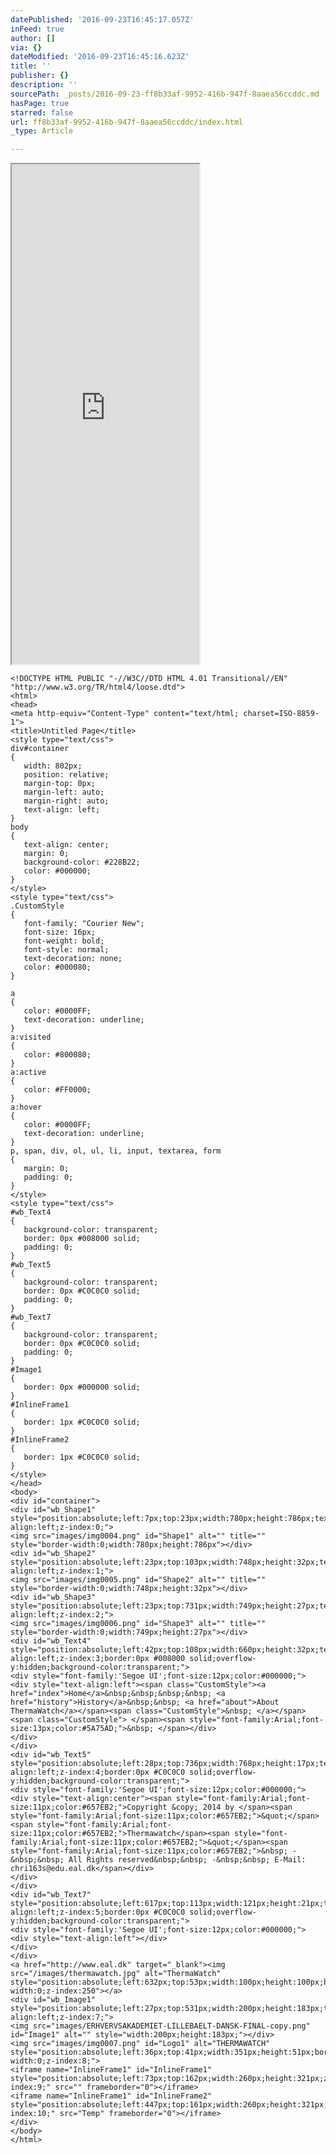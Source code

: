 ```yaml
---
datePublished: '2016-09-23T16:45:17.057Z'
inFeed: true
author: []
via: {}
dateModified: '2016-09-23T16:45:16.623Z'
title: ''
publisher: {}
description: ''
sourcePath: _posts/2016-09-23-ff8b33af-9952-416b-947f-8aaea56ccddc.md
hasPage: true
starred: false
url: ff8b33af-9952-416b-947f-8aaea56ccddc/index.html
_type: Article

---
```

<iframe src="https://the-grid.github.io/ed-userhtml/?g=eJwDAAAAAAE" height="800" style=""></iframe>

    <!DOCTYPE HTML PUBLIC "-//W3C//DTD HTML 4.01 Transitional//EN" "http://www.w3.org/TR/html4/loose.dtd">
    <html>
    <head>
    <meta http-equiv="Content-Type" content="text/html; charset=ISO-8859-1">
    <title>Untitled Page</title>
    <style type="text/css">
    div#container
    {
       width: 802px;
       position: relative;
       margin-top: 0px;
       margin-left: auto;
       margin-right: auto;
       text-align: left;
    }
    body
    {
       text-align: center;
       margin: 0;
       background-color: #228B22;
       color: #000000;
    }
    </style>
    <style type="text/css">
    .CustomStyle
    {
       font-family: "Courier New";
       font-size: 16px;
       font-weight: bold;
       font-style: normal;
       text-decoration: none;
       color: #000080;
    }
    
    a
    {
       color: #0000FF;
       text-decoration: underline;
    }
    a:visited
    {
       color: #800080;
    }
    a:active
    {
       color: #FF0000;
    }
    a:hover
    {
       color: #0000FF;
       text-decoration: underline;
    }
    p, span, div, ol, ul, li, input, textarea, form
    {
       margin: 0;
       padding: 0;
    }
    </style>
    <style type="text/css">
    #wb_Text4
    {
       background-color: transparent;
       border: 0px #008000 solid;
       padding: 0;
    }
    #wb_Text5
    {
       background-color: transparent;
       border: 0px #C0C0C0 solid;
       padding: 0;
    }
    #wb_Text7
    {
       background-color: transparent;
       border: 0px #C0C0C0 solid;
       padding: 0;
    }
    #Image1
    {
       border: 0px #000000 solid;
    }
    #InlineFrame1
    {
       border: 1px #C0C0C0 solid;
    }
    #InlineFrame2
    {
       border: 1px #C0C0C0 solid;
    }
    </style>
    </head>
    <body>
    <div id="container">
    <div id="wb_Shape1" style="position:absolute;left:7px;top:23px;width:780px;height:786px;text-align:left;z-index:0;">
    <img src="images/img0004.png" id="Shape1" alt="" title="" style="border-width:0;width:780px;height:786px"></div>
    <div id="wb_Shape2" style="position:absolute;left:23px;top:103px;width:748px;height:32px;text-align:left;z-index:1;">
    <img src="images/img0005.png" id="Shape2" alt="" title="" style="border-width:0;width:748px;height:32px"></div>
    <div id="wb_Shape3" style="position:absolute;left:23px;top:731px;width:749px;height:27px;text-align:left;z-index:2;">
    <img src="images/img0006.png" id="Shape3" alt="" title="" style="border-width:0;width:749px;height:27px"></div>
    <div id="wb_Text4" style="position:absolute;left:42px;top:108px;width:660px;height:32px;text-align:left;z-index:3;border:0px #008000 solid;overflow-y:hidden;background-color:transparent;">
    <div style="font-family:'Segoe UI';font-size:12px;color:#000000;">
    <div style="text-align:left"><span class="CustomStyle"><a href="index">Home</a>&nbsp;&nbsp;&nbsp;&nbsp; <a href="history">History</a>&nbsp;&nbsp; <a href="about">About ThermaWatch</a></span><span class="CustomStyle">&nbsp; </a></span><span class="CustomStyle"> </span><span style="font-family:Arial;font-size:13px;color:#5A75AD;">&nbsp; </span></div>
    </div>
    </div>
    <div id="wb_Text5" style="position:absolute;left:28px;top:736px;width:768px;height:17px;text-align:left;z-index:4;border:0px #C0C0C0 solid;overflow-y:hidden;background-color:transparent;">
    <div style="font-family:'Segoe UI';font-size:12px;color:#000000;">
    <div style="text-align:center"><span style="font-family:Arial;font-size:11px;color:#657EB2;">Copyright &copy; 2014 by </span><span style="font-family:Arial;font-size:11px;color:#657EB2;">&quot;</span><span style="font-family:Arial;font-size:11px;color:#657EB2;">Thermawatch</span><span style="font-family:Arial;font-size:11px;color:#657EB2;">&quot;</span><span style="font-family:Arial;font-size:11px;color:#657EB2;">&nbsp; -&nbsp;&nbsp; All Rights reserved&nbsp;&nbsp; -&nbsp;&nbsp; E-Mail: chri163s@edu.eal.dk</span></div>
    </div>
    </div>
    <div id="wb_Text7" style="position:absolute;left:617px;top:113px;width:121px;height:21px;text-align:left;z-index:5;border:0px #C0C0C0 solid;overflow-y:hidden;background-color:transparent;">
    <div style="font-family:'Segoe UI';font-size:12px;color:#000000;">
    <div style="text-align:left"></div>
    </div>
    </div>
    <a href="http://www.eal.dk" target="_blank"><img src="/images/thermawatch.jpg" alt="ThermaWatch" style="position:absolute;left:632px;top:53px;width:100px;height:100px;border-width:0;z-index:250"></a>
    <div id="wb_Image1" style="position:absolute;left:27px;top:531px;width:200px;height:183px;text-align:left;z-index:7;">
    <img src="images/ERHVERVSAKADEMIET-LILLEBAELT-DANSK-FINAL-copy.png" id="Image1" alt="" style="width:200px;height:183px;"></div>
    <img src="images/img0007.png" id="Logo1" alt="THERMAWATCH" style="position:absolute;left:36px;top:41px;width:351px;height:51px;border-width:0;z-index:8;">
    <iframe name="InlineFrame1" id="InlineFrame1" style="position:absolute;left:73px;top:162px;width:260px;height:321px;z-index:9;" src="" frameborder="0"></iframe>
    <iframe name="InlineFrame1" id="InlineFrame2" style="position:absolute;left:447px;top:161px;width:260px;height:321px;z-index:10;" src="Temp" frameborder="0"></iframe>
    </div>
    </body>
    </html>